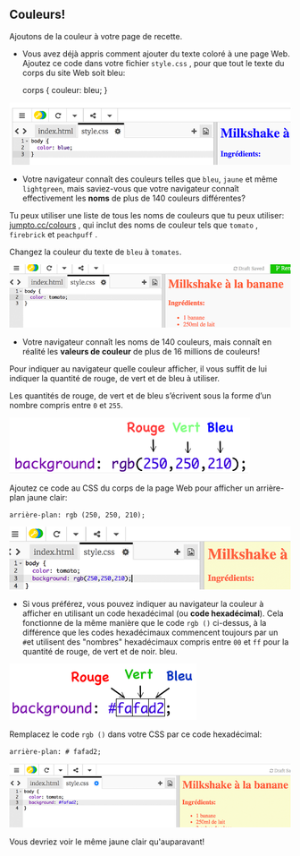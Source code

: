 ## Couleurs!

Ajoutons de la couleur à votre page de recette.

+ Vous avez déjà appris comment ajouter du texte coloré à une page Web. Ajoutez ce code dans votre fichier `style.css` , pour que tout le texte du corps du site Web soit bleu:

    corps {
        couleur: bleu;
    }
    

![capture d'écran](images/recipe-blue.png)

+ Votre navigateur connaît des couleurs telles que `bleu`, `jaune` et même `lightgreen`, mais saviez-vous que votre navigateur connaît effectivement les **noms** de plus de 140 couleurs différentes?

Tu peux utiliser une liste de tous les noms de couleurs que tu peux utiliser: [jumpto.cc/colours](http://jumpto.cc/colours) , qui inclut des noms de couleur tels que `tomato` , `firebrick` et `peachpuff` .

Changez la couleur du texte de `bleu` à `tomates`.

![capture d'écran](images/recipe-tomato.png)

+ Votre navigateur connaît les noms de 140 couleurs, mais connaît en réalité les **valeurs de couleur** de plus de 16 millions de couleurs!

Pour indiquer au navigateur quelle couleur afficher, il vous suffit de lui indiquer la quantité de rouge, de vert et de bleu à utiliser.

Les quantités de rouge, de vert et de bleu s’écrivent sous la forme d’un nombre compris entre `0` et `255`.

![screenshot](images/recipe-rgb-img.png)

Ajoutez ce code au CSS du corps de la page Web pour afficher un arrière-plan jaune clair:

    arrière-plan: rgb (250, 250, 210);
    

![capture d'écran](images/recipe-rgb.png)

+ Si vous préférez, vous pouvez indiquer au navigateur la couleur à afficher en utilisant un code hexadécimal (ou **code hexadécimal**). Cela fonctionne de la même manière que le code `rgb ()` ci-dessus, à la différence que les codes hexadécimaux commencent toujours par un `#`et utilisent des "nombres" hexadécimaux compris entre `00` et `ff` pour la quantité de rouge, de vert et de noir. bleu.

![capture d'écran](images/recipe-hex-img.png)

Remplacez le code `rgb ()` dans votre CSS par ce code hexadécimal:

    arrière-plan: # fafad2;
    

![capture d'écran](images/recipe-hex.png)

Vous devriez voir le même jaune clair qu'auparavant!